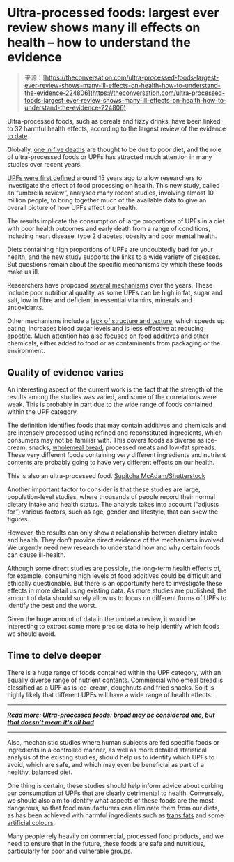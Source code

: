 <!--yml
category: 未分类
date: 2024-05-27 14:38:40
-->

# Ultra-processed foods: largest ever review shows many ill effects on health – how to understand the evidence

> 来源：[https://theconversation.com/ultra-processed-foods-largest-ever-review-shows-many-ill-effects-on-health-how-to-understand-the-evidence-224806](https://theconversation.com/ultra-processed-foods-largest-ever-review-shows-many-ill-effects-on-health-how-to-understand-the-evidence-224806)

Ultra-processed foods, such as cereals and fizzy drinks, have been linked to 32 harmful health effects, according to the largest review of the evidence [to date](https://www.bmj.com/content/384/bmj-2023-077310).

Globally, [one in five deaths](https://www.healthdata.org/news-events/newsroom/news-releases/new-study-finds-poor-diet-kills-more-people-globally-tobacco-and) are thought to be due to poor diet, and the role of ultra-processed foods or UPFs has attracted much attention in many studies over recent years.

[UPFs were first defined](https://cadernos.ensp.fiocruz.br/ojs/index.php/csp/article/view/4445/9058) around 15 years ago to allow researchers to investigate the effect of food processing on health. This new study, called an “umbrella review”, analysed many recent studies, involving almost 10 million people, to bring together much of the available data to give an overall picture of how UPFs affect our health.

The results implicate the consumption of large proportions of UPFs in a diet with poor health outcomes and early death from a range of conditions, including heart disease, type 2 diabetes, obesity and poor mental health.

Diets containing high proportions of UPFs are undoubtedly bad for your health, and the new study supports the links to a wide variety of diseases. But questions remain about the specific mechanisms by which these foods make us ill.

Researchers have proposed [several mechanisms](https://doi.org/10.1111/nbu.12623) over the years. These include poor nutritional quality, as some UPFs can be high in fat, sugar and salt, low in fibre and deficient in essential vitamins, minerals and antioxidants.

Other mechanisms include a [lack of structure and texture](https://doi.org/10.1007/s00394-023-03202-z), which speeds up eating, increases blood sugar levels and is less effective at reducing appetite. Much attention has also [focused on food additives](https://doi.org/10.1038/s41575-024-00893-5) and other chemicals, either added to food or as contaminants from packaging or the environment.

## Quality of evidence varies

An interesting aspect of the current work is the fact that the strength of the results among the studies was varied, and some of the correlations were weak. This is probably in part due to the wide range of foods contained within the UPF category.

The definition identifies foods that may contain additives and chemicals and are intensely processed using refined and reconstituted ingredients, which consumers may not be familiar with. This covers foods as diverse as ice-cream, snacks, [wholemeal bread](https://theconversation.com/ultra-processed-foods-bread-may-be-considered-one-but-that-doesnt-mean-its-all-bad-207236), processed meats and low-fat spreads. These very different foods containing very different ingredients and nutrient contents are probably going to have very different effects on our health.

This is also an ultra-processed food. [Supitcha McAdam/Shutterstock](https://www.shutterstock.com/image-photo/healthy-wholemeal-bread-on-wooden-table-547213069)

Another important factor to consider is that these studies are large, population-level studies, where thousands of people record their normal dietary intake and health status. The analysis takes into account (“adjusts for”) various factors, such as age, gender and lifestyle, that can skew the figures.

However, the results can only show a relationship between dietary intake and health. They don’t provide direct evidence of the mechanisms involved. We urgently need new research to understand how and why certain foods can cause ill-health.

Although some direct studies are possible, the long-term health effects of, for example, consuming high levels of food additives could be difficult and ethically questionable. But there is an opportunity here to investigate these effects in more detail using existing data. As more studies are published, the amount of data should surely allow us to focus on different forms of UPFs to identify the best and the worst.

Given the huge amount of data in the umbrella review, it would be interesting to extract some more precise data to help identify which foods we should avoid.

## Time to delve deeper

There is a huge range of foods contained within the UPF category, with an equally diverse range of nutrient contents. Commercial wholemeal bread is classified as a UPF as is ice-cream, doughnuts and fried snacks. So it is highly likely that different UPFs will have a wide range of health effects.

* * *

***Read more: [Ultra-processed foods: bread may be considered one, but that doesn’t mean it’s all bad](https://theconversation.com/ultra-processed-foods-bread-may-be-considered-one-but-that-doesnt-mean-its-all-bad-207236)***

* * *

Also, mechanistic studies where human subjects are fed specific foods or ingredients in a controlled manner, as well as more detailed statistical analysis of the existing studies, should help us to identify which UPFs to avoid, which are safe, and which may even be beneficial as part of a healthy, balanced diet.

One thing is certain, these studies should help inform advice about curbing our consumption of UPFs that are clearly detrimental to health. Conversely, we should also aim to identify what aspects of these foods are the most dangerous, so that food manufacturers can eliminate them from our diets, as has been achieved with harmful ingredients such as [trans fats](https://www.who.int/news-room/fact-sheets/detail/trans-fat) and some [artificial colours](https://www.tandfonline.com/doi/full/10.1179/1077352512Z.00000000034).

Many people rely heavily on commercial, processed food products, and we need to ensure that in the future, these foods are safe and nutritious, particularly for poor and vulnerable groups.